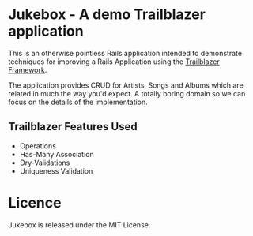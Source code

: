 # Jukebox - A demo Trailblazer application

This is an otherwise pointless Rails application intended to demonstrate
techniques for improving a Rails Application using the
[Trailblazer Framework](http://trailblazer.to/).

The application provides CRUD for Artists, Songs and Albums which are related
in much the way you'd expect. A totally boring domain so we can focus on the
details of the implementation.

## Trailblazer Features Used

 - Operations
 - Has-Many Association
 - Dry-Validations
 - Uniqueness Validation

# Licence
Jukebox is released under the MIT License.


